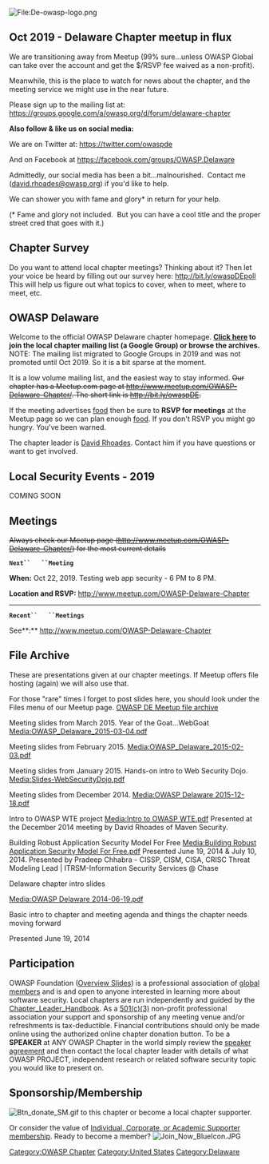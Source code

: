 ![<File:De-owasp-logo.png>](De-owasp-logo.png "File:De-owasp-logo.png")

## Oct 2019 - Delaware Chapter meetup in flux

We are transitioning away from Meetup (99% sure...unless OWASP Global
can take over the account and get the $/RSVP fee waived as a
non-profit).

Meanwhile, this is the place to watch for news about the chapter, and
the meeting service we might use in the near future.

Please sign up to the mailing list at:
<https://groups.google.com/a/owasp.org/d/forum/delaware-chapter>

**Also follow & like us on social media:**

We are on Twitter at: https://twitter.com/owaspde

And on Facebook at https://facebook.com/groups/OWASP.Delaware

Admittedly, our social media has been a bit...malnourished.  Contact me
(<david.rhoades@owasp.org>) if you'd like to help.  

We can shower you with fame and glory\* in return for your help.

(\* Fame and glory not included.  But you can have a cool title and the
proper street cred that goes with it.)

## Chapter Survey

Do you want to attend local chapter meetings? Thinking about it? Then
let your voice be heard by filling out our survey here:
<http://bit.ly/owaspDEpoll>
This will help us figure out what topics to cover, when to meet, where
to meet, etc.

## OWASP Delaware

Welcome to the official OWASP Delaware chapter homepage.
<b>[Click
here](https://groups.google.com/a/owasp.org/d/forum/delaware-chapter) to
join the local chapter mailing list (a Google Group) or browse the
archives. </b>
NOTE: The mailing list migrated to Google Groups in 2019 and was not
promoted until Oct 2019. So it is a bit sparse at the moment.

It is a low volume mailing list, and the easiest way to stay informed.
<s> Our chapter has a Meetup.com page at
<http://www.meetup.com/OWASP-Delaware-Chapter/>.
The short link is <http://bit.ly/owaspDE>.
</s>

If the meeting advertises <u>food</u> then be sure to **RSVP for
meetings** at the Meetup page so we can plan enough
[food](food "wikilink").
If you don't RSVP you might go hungry. You've been warned.


The chapter leader is [David Rhoades](mailto:David.Rhoades@owasp.org).
Contact him if you have questions or want to get involved.

## Local Security Events - 2019

COMING SOON

## Meetings


<s>Always check our Meetup page
(http://www.meetup.com/OWASP-Delaware-Chapter/) for the most current
details
</s>

**`Next``   ``Meeting`**

**When:** Oct 22, 2019. Testing web app security - 6 PM to 8 PM.

**Location and RSVP:** <http://www.meetup.com/OWASP-Delaware-Chapter>

-----

**`Recent``   ``Meetings`**

See**:** <http://www.meetup.com/OWASP-Delaware-Chapter>

## File Archive

These are presentations given at our chapter meetings. If Meetup offers
file hosting (again) we will also use that.


For those "rare" times I forget to post slides here, you should look
under the Files menu of our Meetup page.
[OWASP DE Meetup file
archive](http://www.meetup.com/OWASP-Delaware-Chapter/files/)

Meeting slides from March 2015. Year of the Goat...WebGoat
[Media:OWASP_Delaware_2015-03-04.pdf](Media:OWASP_Delaware_2015-03-04.pdf "wikilink")

Meeting slides from February 2015.
[Media:OWASP_Delaware_2015-02-03.pdf](Media:OWASP_Delaware_2015-02-03.pdf "wikilink")

Meeting slides from January 2015. Hands-on intro to Web Security Dojo.
[Media:Slides-WebSecurityDojo.pdf](Media:Slides-WebSecurityDojo.pdf "wikilink")

Meeting slides from December 2014. [Media:OWASP Delaware
2015-12-18.pdf](Media:OWASP_Delaware_2015-12-18.pdf "wikilink")


Intro to OWASP WTE project [Media:Intro to OWASP
WTE.pdf](Media:Intro_to_OWASP_WTE.pdf "wikilink")
Presented at the December 2014 meeting by David Rhoades of Maven
Security.



Building Robust Application Security Model For Free
[Media:Building Robust Application Security Model For
Free.pdf](Media:Building_Robust_Application_Security_Model_For_Free.pdf "wikilink")
Presented June 19, 2014 & July 10, 2014.
Presented by Pradeep Chhabra - CISSP, CISM, CISA, CRISC Threat Modeling
Lead | ITRSM-Information Security Services @ Chase

Delaware chapter intro slides

[Media:OWASP Delaware
2014-06-19.pdf](Media:OWASP_Delaware_2014-06-19.pdf "wikilink")

Basic intro to chapter and meeting agenda and things the chapter needs
moving forward

Presented June 19, 2014

## Participation

OWASP Foundation ([Overview
Slides](https://docs.google.com/a/owasp.org/presentation/d/1ZgY25F0F7QgScMlB1X7LAa70LtyJql8XqcYdR4suPUo/edit#slide=id.p))
is a professional association of [global members](Membership "wikilink")
and is and open to anyone interested in learning more about software
security. Local chapters are run independently and guided by the
[Chapter_Leader_Handbook](Chapter_Leader_Handbook "wikilink"). As a
[501(c)(3)](About_OWASP "wikilink") non-profit professional association
your support and sponsorship of any meeting venue and/or refreshments is
tax-deductible. Financial contributions should only be made online using
the authorized online chapter donation button. To be a <b>SPEAKER</b> at
ANY OWASP Chapter in the world simply review the [speaker
agreement](Speaker_Agreement "wikilink") and then contact the local
chapter leader with details of what OWASP PROJECT, independent research
or related software security topic you would like to present on.

## Sponsorship/Membership

![Btn_donate_SM.gif](Btn_donate_SM.gif "Btn_donate_SM.gif") to this
chapter or become a local chapter supporter.

Or consider the value of [Individual, Corporate, or Academic Supporter
membership](Membership "wikilink"). Ready to become a member?
![Join_Now_BlueIcon.JPG](Join_Now_BlueIcon.JPG
"Join_Now_BlueIcon.JPG")

[Category:OWASP Chapter](Category:OWASP_Chapter "wikilink")
[Category:United States](Category:United_States "wikilink")
[Category:Delaware](Category:Delaware "wikilink")